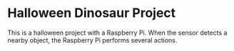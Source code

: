 # Halloween Dinosaur Project
This is a halloween project with a Raspberry Pi.  When the sensor detects a nearby object, 
the Raspberry Pi performs several actions.


